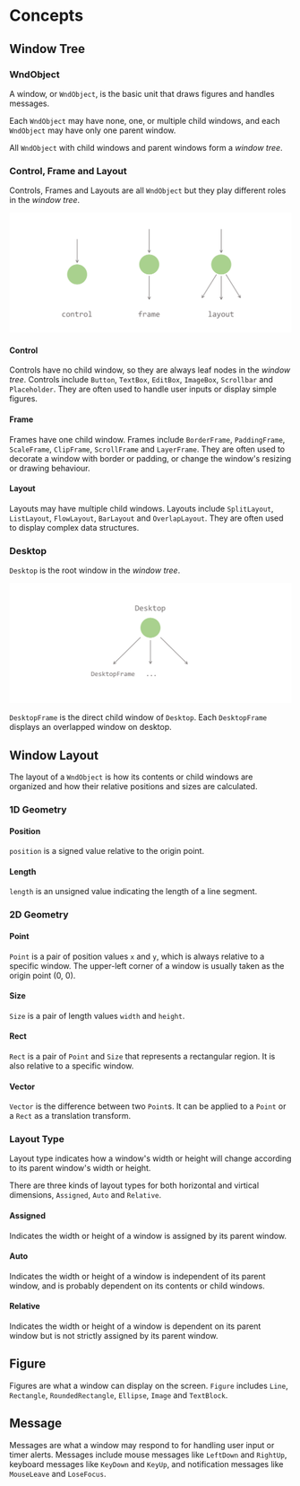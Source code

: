 # Concepts

## Window Tree

### WndObject

A window, or `WndObject`, is the basic unit that draws figures and handles messages.

Each `WndObject` may have none, one, or multiple child windows, and each `WndObject` may have only one parent window.

All `WndObject` with child windows and parent windows form a *window tree*.

### Control, Frame and Layout

Controls, Frames and Layouts are all `WndObject` but they play different roles in the *window tree*.

![](images/component.png)

#### Control

Controls have no child window, so they are always leaf nodes in the *window tree*. Controls include `Button`, `TextBox`, `EditBox`, `ImageBox`, `Scrollbar` and `Placeholder`. They are often used to handle user inputs or display simple figures.

#### Frame

Frames have one child window. Frames include `BorderFrame`, `PaddingFrame`, `ScaleFrame`, `ClipFrame`, `ScrollFrame` and `LayerFrame`. They are often used to decorate a window with border or padding, or change the window's resizing or drawing behaviour.

#### Layout

Layouts may have multiple child windows. Layouts include `SplitLayout`, `ListLayout`, `FlowLayout`, `BarLayout` and `OverlapLayout`. They are often used to display complex data structures.

### Desktop

`Desktop` is the root window in the *window tree*.

![](images/Desktop.png)

`DesktopFrame` is the direct child window of `Desktop`. Each `DesktopFrame` displays an overlapped window on desktop.

## Window Layout

The layout of a `WndObject` is how its contents or child windows are organized and how their relative positions and sizes are calculated.

### 1D Geometry

#### Position

`position` is a signed value relative to the origin point.

#### Length

`length` is an unsigned value indicating the length of a line segment.

### 2D Geometry

#### Point

`Point` is a pair of position values `x` and `y`, which is always relative to a specific window. The upper-left corner of a window is usually taken as the origin point (0, 0).

#### Size

`Size` is a pair of length values `width` and `height`. 

#### Rect

`Rect` is a pair of `Point` and `Size` that represents a rectangular region. It is also relative to a specific window.

#### Vector

`Vector` is the difference between two `Point`s. It can be applied to a `Point` or a `Rect` as a translation transform.

### Layout Type

Layout type indicates how a window's width or height will change according to its parent window's width or height.

There are three kinds of layout types for both horizontal and virtical dimensions, `Assigned`, `Auto` and `Relative`.

#### Assigned

Indicates the width or height of a window is assigned by its parent window.

#### Auto

Indicates the width or height of a window is independent of its parent window, and is probably dependent on its contents or child windows.

#### Relative

Indicates the width or height of a window is dependent on its parent window but is not strictly assigned by its parent window. 

## Figure

Figures are what a window can display on the screen. `Figure` includes `Line`, `Rectangle`, `RoundedRectangle`, `Ellipse`, `Image` and `TextBlock`.

## Message

Messages are what a window may respond to for handling user input or timer alerts. Messages include mouse messages like `LeftDown` and `RightUp`, keyboard messages like `KeyDown` and `KeyUp`, and notification messages like `MouseLeave` and `LoseFocus`.

